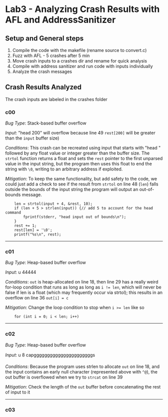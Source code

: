 # Lab3 - Analyzing Crash Results with AFL and AddressSanitizer

## Setup and General steps

1. Compile the code with the makefile (rename source to convert.c)
2. Fuzz with AFL - 5 crashes after 5 min
3. Move crash inputs to a crashes dir and rename for quick analysis
4. Compile with address sanitizer and run code with inputs individually
5. Analyze the crash messages

## Crash Results Analyzed

The crash inputs are labeled in the crashes folder

### c00

*Bug Type*: Stack-based buffer overflow

*Input*: "head 200" will overflow because line 49 `rest[200]` will be greater than the `input` buffer size)

*Conditions*: This crash can be recreated using input that starts with "head " followed by any float value or integer greater than the buffer size. The `strtol` function returns a float and sets the `rest` pointer to the first unparsed value in the input string, but the program then uses this float to end the string with `\0`, writing to an arbitrary address if exploited.

*Mitigation*: To keep the same functionality, but add safety to the code, we could just add a check to see if the result from `strtol` on line 48 (`len`) falls outside the bounds of the input string the program will output an out-of-bounds message.

```
    len = strtol(input + 4, &rest, 10);
    if (len + 5 > strlen(input)) {// add 5 to account for the head command
        fprintf(stderr, "head input out of bounds\n");
    }
    rest += 1;		  
    rest[len] = '\0'; 
    printf("%s\n", rest);
```

---

### c01

*Bug Type*: Heap-based buffer overflow

*Input*: u 44444

*Conditions*: `out` is heap-allocated on line 18, then line 29 has a really weird for-loop condition that runs as long as long as `i != len`, which will never be false if len is a float (which may frequently occur via strtol); this results in an overflow on line 36 `out[i] = c`

*Mitigation*: Change the loop condition to stop when `i >= len` like so

```
    for (int i = 0; i < len; i++)
```

---

### c02

*Bug Type*: Heap-based buffer overflow

*Input*: u 8 capgggg ggggggggggggggggggs

*Conditions*: Because the program uses strlen to allocate `out` on line 18, and the input contains an early null character (represented above with `^@`), the out buffer is overflowed when we try to `strcat` on line 39

*Mitigation*: Check the length of the `out` buffer before concatenating the rest of input to it

---

### c03
